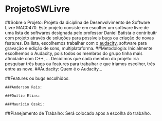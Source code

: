 # ProjetoSWLivre

##Sobre o Projeto:
Projeto da diciplina de Desenvolvimento de Software Livre MAC0470. Este projeto consiste em escolher um 
software livre de uma lista de softwares designada pelo professor Daniel Batista e contribuitr com projeto
através de soluções para possíveis bugs ou criação de novas features. Da lista, escolhemos trabalhar com o 
[audacity](http://audacity.sourceforge.net/), software para gravação e edição de sons, multiplataforma.
##Metodologia:
Inicialmente escolhemos o Audacity, pois todos os membros do grupo tinha mais afinidade com C++, ...
Decidimos que cada membro do projeto iria pesquisar três bugs ou features para trabalhar e que iriamos escolher, 
três entre as nove.
##Audacity:
Quem é o Audacity...

##Features ou bugs escolhidos:
	
	###Anderson Reis:

	###Duílio Elias:

	###Maurício Ozaki:

<!-- Se possível galera já coloca algumas idéias para soluções -->

##Planejamento de Trabalho: Será colocado apos a escolha do trabalho.

